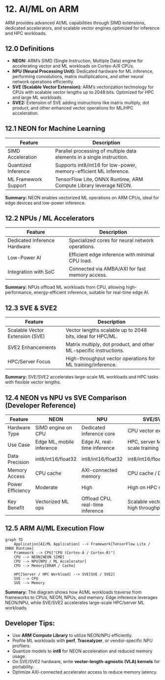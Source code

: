 # 12. AI/ML on ARM

ARM provides advanced AI/ML capabilities through SIMD extensions, dedicated accelerators, and scalable vector engines optimized for inference and HPC workloads.

## 12.0 Definitions

* **NEON:** ARM’s SIMD (Single Instruction, Multiple Data) engine for accelerating vector and ML workloads on Cortex-A/R CPUs.
* **NPU (Neural Processing Unit):** Dedicated hardware for ML inference, performing convolutions, matrix multiplications, and other neural network operations efficiently.
* **SVE (Scalable Vector Extension):** ARM’s vectorization technology for CPUs with scalable vector lengths up to 2048 bits. Optimized for HPC and large ML workloads.
* **SVE2:** Extension of SVE adding instructions like matrix multiply, dot product, and other enhanced vector operations for ML/HPC acceleration.

## 12.1 NEON for Machine Learning

| Feature              | Description                                                            |
| -------------------- | ---------------------------------------------------------------------- |
| SIMD Acceleration    | Parallel processing of multiple data elements in a single instruction. |
| Quantized Inference  | Supports int8/int16 for low-power, memory-efficient ML inference.      |
| ML Framework Support | TensorFlow Lite, ONNX Runtime, ARM Compute Library leverage NEON.      |

**Summary:** NEON enables vectorized ML operations on ARM CPUs, ideal for edge devices and low-power inference.

## 12.2 NPUs / ML Accelerators

| Feature                      | Description                                      |
| ---------------------------- | ------------------------------------------------ |
| Dedicated Inference Hardware | Specialized cores for neural network operations. |
| Low-Power AI                 | Efficient edge inference with minimal CPU load.  |
| Integration with SoC         | Connected via AMBA/AXI for fast memory access.   |

**Summary:** NPUs offload ML workloads from CPU, allowing high-performance, energy-efficient inference, suitable for real-time edge AI.

## 12.3 SVE & SVE2

| Feature                         | Description                                                       |
| ------------------------------- | ----------------------------------------------------------------- |
| Scalable Vector Extension (SVE) | Vector lengths scalable up to 2048 bits, ideal for HPC/ML.        |
| SVE2 Enhancements               | Matrix multiply, dot product, and other ML-specific instructions. |
| HPC/Server Focus                | High-throughput vector operations for ML training/inference.      |

**Summary:** SVE/SVE2 accelerates large-scale ML workloads and HPC tasks with flexible vector lengths.

## 12.4 NEON vs NPU vs SVE Comparison (Developer Reference)

| Feature          | NEON                      | NPU                              | SVE/SVE2                                |
| ---------------- | ------------------------- | -------------------------------- | --------------------------------------- |
| Hardware Type    | SIMD engine on CPU        | Dedicated inference core         | CPU vector extension                    |
| Use Case         | Edge ML, mobile inference | Edge AI, real-time inference     | HPC, server ML, large-scale training    |
| Data Precision   | int8/int16/float32        | int8/int16/float32               | int8/int16/float32/FP64                 |
| Memory Access    | CPU cache                 | AXI-connected memory             | CPU cache / DRAM                        |
| Power Efficiency | Moderate                  | High                             | High on HPC servers                     |
| Key Benefit      | Vectorized ML ops         | Offload CPU, real-time inference | Scalable vectorization, high throughput |

## 12.5 ARM AI/ML Execution Flow

```mermaid
graph TD
    Application[AI/ML Application] --> Framework[TensorFlow Lite / ONNX Runtime]
    Framework --> CPU["CPU (Cortex-A / Cortex-R)"]
    CPU --> NEON[NEON SIMD]
    CPU --> NPU[NPU / ML Accelerator]
    CPU --> Memory[DRAM / Cache]

    HPC[Server / HPC Workload] --> SVE[SVE / SVE2]
    SVE --> CPU
    SVE --> Memory
```

**Summary:** The diagram shows how AI/ML workloads traverse from frameworks to CPUs, NEON, NPUs, and memory. Edge inference leverages NEON/NPU, while SVE/SVE2 accelerates large-scale HPC/server ML workloads.

## Developer Tips:

* Use **ARM Compute Library** to utilize NEON/NPU efficiently.
* Profile ML workloads with **perf**, **Tracealyzer**, or vendor-specific NPU profilers.
* Quantize models to **int8** for NEON acceleration and reduced memory usage.
* On SVE/SVE2 hardware, write **vector-length-agnostic (VLA) kernels** for portability.
* Optimize AXI-connected accelerator access to reduce memory latency.

